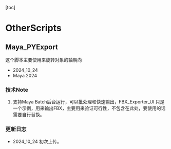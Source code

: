 [toc]

# OtherScripts

## Maya_PYExport

这个脚本主要使用来旋转对象的轴朝向

- 2024_10_24
- Maya 2024

### 技术Note

1. 支持Maya Batch后台运行，可以批处理和快速输出，FBX_Exporter_UI 只是一个示例，用来输出FBX，主要用来验证可行性，不包含在此处，要使用的话需要自行替换。

### 更新日志

- 2024_10_24
初次上传。